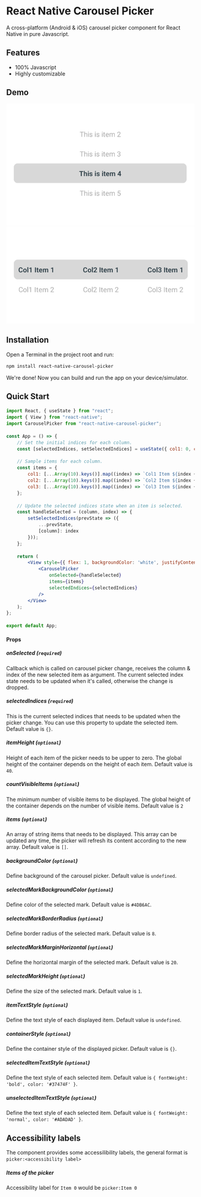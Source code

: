 # React Native Carousel Picker

A cross-platform (Android & iOS) carousel picker component for React Native in pure Javascript.

## Features

- 100% Javascript
- Highly customizable

## Demo

![Demo Image](./assets/demo1.png)
![Demo Image](./assets/demo2.png)

## Installation

Open a Terminal in the project root and run:

```sh
npm install react-native-carousel-picker
```

We're done! Now you can build and run the app on your device/simulator.

## Quick Start

```jsx
import React, { useState } from "react";
import { View } from "react-native";
import CarouselPicker from "react-native-carousel-picker";

const App = () => {
    // Set the initial indices for each column.
    const [selectedIndices, setSelectedIndices] = useState({ col1: 0, col2: 0, col3: 0 });

    // Sample items for each column.
    const items = {
        col1: [...Array(10).keys()].map((index) => `Col1 Item ${index + 1}`),
        col2: [...Array(10).keys()].map((index) => `Col2 Item ${index + 1}`),
        col3: [...Array(10).keys()].map((index) => `Col3 Item ${index + 1}`),
    };

    // Update the selected indices state when an item is selected.
    const handleSelected = (column, index) => {
        setSelectedIndices(prevState => ({
            ...prevState,
            [column]: index
        }));
    };

    return (
        <View style={{ flex: 1, backgroundColor: 'white', justifyContent: 'center' }}>
            <CarouselPicker
                onSelected={handleSelected}
                items={items}
                selectedIndices={selectedIndices}
            />
        </View>
    );
};

export default App;
```

#### Props

##### onSelected (`required`)

Callback which is called on carousel picker change, receives the column & index of the new selected item as argument.
The current selected index state needs to be updated when it's called, otherwise the change is dropped.

##### selectedIndices (`required`)

This is the current selected indices that needs to be updated when the picker change. You can use this property to update the selected item. Default value is `{}`.

##### itemHeight (`optional`)

Height of each item of the picker needs to be upper to zero. The global height of the container depends on the height of each item. Default value is `40`.

##### countVisibleItems (`optional`)

The minimum number of visible items to be displayed. The global height of the container depends on the number of visible items. Default value is `2`

##### items (`optional`)

An array of string items that needs to be displayed. This array can be updated any time, the picker will refresh its content according to the new array. Default value is `[]`.

##### backgroundColor (`optional`)

Define background of the carousel picker. Default value is `undefined`.

##### selectedMarkBackgroundColor (`optional`)

Define color of the selected mark. Default value is `#4DB6AC`.

##### selectedMarkBorderRadius (`optional`)

Define border radius of the selected mark. Default value is `8`.

##### selectedMarkMarginHorizontal (`optional`)

Define the horizontal margin of the selected mark. Default value is `20`.

##### selectedMarkHeight (`optional`)

Define the size of the selected mark. Default value is `1`.

##### itemTextStyle (`optional`)

Define the text style of each displayed item. Default value is `undefined`.

##### containerStyle (`optional`)

Define the container style of the displayed picker. Default value is `{}`.

##### selectedItemTextStyle (`optional`)

Define the text style of each selected item. Default value is `{ fontWeight: 'bold', color: '#37474F' }`.

##### unselectedItemTextStyle (`optional`)

Define the text style of each selected item. Default value is `{ fontWeight: 'normal', color: '#ADADAD' }`.

## Accessibility labels

The component provides some accessilibility labels, the general format is `picker:<accessibility label>`

##### Items of the picker

Accessibility label for `Item 0` would be `picker:Item 0`
